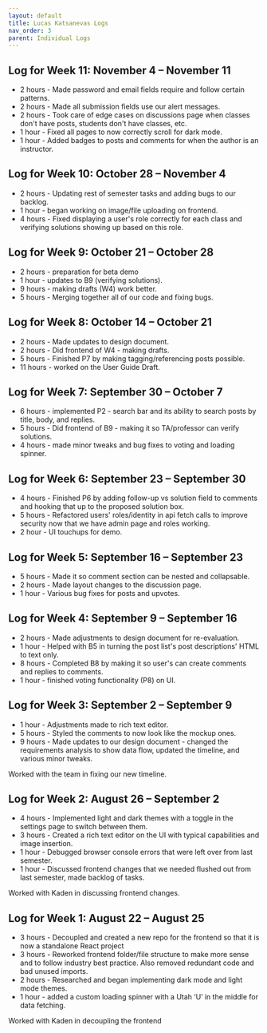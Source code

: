 ```yaml
---
layout: default
title: Lucas Katsanevas Logs
nav_order: 3
parent: Individual Logs
---
```


## Log for Week 11:  November 4 – November 11

- 2 hours - Made password and email fields require and follow certain patterns.
- 2 hours - Made all submission fields use our alert messages.
- 2 hours - Took care of edge cases on discussions page when classes don't have posts, students don't have classes, etc.
- 1 hour - Fixed all pages to now correctly scroll for dark mode.
- 1 hour - Added badges to posts and comments for when the author is an instructor.

## Log for Week 10:  October 28 – November 4

- 2 hours - Updating rest of semester tasks and adding bugs to our backlog.
- 1 hour - began working on image/file uploading on frontend.
- 4 hours - Fixed displaying a user's role correctly for each class and verifying solutions showing up based on this role.

## Log for Week 9:  October 21 – October 28

- 2 hours - preparation for beta demo
- 1 hour - updates to B9 (verifying solutions).
- 9 hours - making drafts (W4) work better.
- 5 hours - Merging together all of our code and fixing bugs.

## Log for Week 8:  October 14 – October 21

- 2 hours - Made updates to design document.
- 2 hours - Did frontend of W4 - making drafts.
- 5 hours - Finished P7 by making tagging/referencing posts possible.
- 11 hours - worked on the User Guide Draft. 

## Log for Week 7:  September 30 – October 7

- 6 hours - implemented P2 - search bar and its ability to search posts by title, body, and replies.
- 5 hours - Did frontend of B9 - making it so TA/professor can verify solutions.
- 4 hours - made minor tweaks and bug fixes to voting and loading spinner.


## Log for Week 6:  September 23 – September 30

- 4 hours - Finished P6 by adding follow-up vs solution field to comments and hooking that up to the proposed solution box. 
- 5 hours - Refactored users' roles/identity in api fetch calls to improve security now that we have admin page and roles working.
- 2 hour - UI touchups for demo.

## Log for Week 5:  September 16 – September 23

- 5 hours - Made it so comment section can be nested and collapsable.
- 2 hours - Made layout changes to the discussion page.
- 1 hour - Various bug fixes for posts and upvotes.

## Log for Week 4:  September 9 – September 16

- 2 hours - Made adjustments to design document for re-evaluation.
- 1 hour - Helped with B5 in turning the post list's post descriptions' HTML to text only.
- 8 hours - Completed B8 by making it so user's can create comments and replies to comments.
- 1 hour - finished voting functionality (P8) on UI.

## Log for Week 3:  September 2 – September 9

- 1 hour - Adjustments made to rich text editor.
- 5 hours - Styled the comments to now look like the mockup ones.
- 9 hours - Made updates to our design document - changed the requirements analysis to show data flow, updated the timeline, and various minor tweaks.

Worked with the team in fixing our new timeline.

## Log for Week 2:  August 26 – September 2
- 4 hours - Implemented light and dark themes with a toggle in the settings page to switch between them. 
- 3 hours - Created a rich text editor on the UI with typical capabilities and image insertion.
- 1 hour - Debugged browser console errors that were left over from last semester.
- 1 hour - Discussed frontend changes that we needed flushed out from last semester, made backlog of tasks.

Worked with Kaden in discussing frontend changes.

## Log for Week 1:  August 22 – August 25

- 3 hours - Decoupled and created a new repo for the frontend so that it is now a standalone React project 
- 3 hours - Reworked frontend folder/file structure to make more sense and to follow industry best practice. Also removed redundant code and bad unused imports.
- 2 hours - Researched and began implementing dark mode and light mode themes.
- 1 hour - added a custom loading spinner with a Utah ‘U’ in the middle for data fetching.

Worked with Kaden in decoupling the frontend
